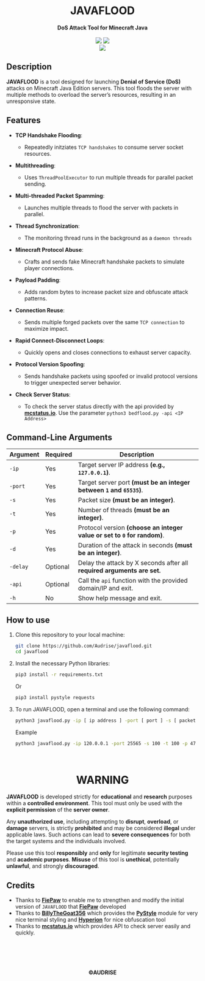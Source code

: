 <h1 align="center">
    <strong>JAVAFLOOD</strong>
</h1>

<div align=center>
    <strong>DoS Attack Tool for Minecraft Java</strong>
</div>
<br>

<div align=center>
    <img src="https://img.shields.io/badge/Python-FFDD00?style=for-the-badge&logo=python&logoColor=blue"/>
    <img src="https://img.shields.io/badge/Version-1.0-blue?style=for-the-badge"/>
    <br>
    <img src="https://img.shields.io/github/stars/Audrise/javaflood?style=social">
</div>

## Description
**JAVAFLOOD** is a tool designed for launching **Denial of Service (DoS)** attacks on Minecraft Java Edition servers. This tool floods the server with multiple methods to overload the server’s resources, resulting in an unresponsive state.

## Features
- **TCP Handshake Flooding**:
   - Repeatedly initziates `TCP handshakes` to consume server socket resources.

- **Multithreading**:
    - Uses `ThreadPoolExecutor` to run multiple threads for parallel packet sending.

- **Multi-threaded Packet Spamming**:
    - Launches multiple threads to flood the server with packets in parallel.

- **Thread Synchronization**:
    - The monitoring thread runs in the background as a `daemon threads`

- **Minecraft Protocol Abuse**:
    - Crafts and sends fake Minecraft handshake packets to simulate player connections.

- **Payload Padding**:
    - Adds random bytes to increase packet size and obfuscate attack patterns.

- **Connection Reuse**:
    - Sends multiple forged packets over the same `TCP connection` to maximize impact.

- **Rapid Connect-Disconnect Loops**:
    - Quickly opens and closes connections to exhaust server capacity.

- **Protocol Version Spoofing**:
    - Sends handshake packets using spoofed or invalid protocol versions to trigger unexpected server behavior.

- **Check Server Status**:
    - To check the server status directly with the api provided by **[mcstatus.io](https://mcstatus.io)**. Use the parameter `python3 bedflood.py -api <IP Address>`

## Command-Line Arguments

| Argument | Required | Description                                                              |
| -------- | -------- | ------------------------------------------------------------------------ |
| `-ip`    | Yes      | Target server IP address **(e.g., `127.0.0.1`)**.                        |
| `-port`  | Yes      | Target server port **(must be an integer between `1` and `65535`)**.     |
| `-s`     | Yes      | Packet size **(must be an integer)**.                                    |
| `-t`     | Yes      | Number of threads **(must be an integer)**.                              |
| `-p`     | Yes      | Protocol version **(choose an integer value or set to `0` for random)**. |
| `-d`     | Yes      | Duration of the attack in seconds **(must be an integer)**.              |
| `-delay` | Optional | Delay the attack by X seconds after all **required arguments are set.**  |
| `-api`   | Optional | Call the `api` function with the provided domain/IP and exit.            |
| `-h`     | No       | Show help message and exit.                                              |

## How to use

1. Clone this repository to your local machine:
    ```bash
    git clone https://github.com/Audrise/javaflood.git
    cd javaflood
    ```
2. Install the necessary Python libraries:
    ```bash
    pip3 install -r requirements.txt
    ```
   Or
    ```bash
    pip3 install pystyle requests
    ```

3. To run JAVAFLOOD, open a terminal and use the following command:
    ```bash
    python3 javaflood.py -ip [ ip address ] -port [ port ] -s [ packet size ] -t [ threads ] -p [ protocol ] -d [ duration ]
    ```

    Example
    ```bash
    python3 javaflood.py -ip 120.0.0.1 -port 25565 -s 100 -t 100 -p 47 -d 60
    ```
<br>

<h1 align="center">WARNING</h1>

**JAVAFLOOD** is developed strictly for **educational** and **research** purposes within a **controlled environment**. This tool must only be used with the **explicit permission** of the **server owner**.

Any **unauthorized use**, including attempting to **disrupt**, **overload**, or **damage** servers, is strictly **prohibited** and may be considered **illegal** under applicable laws. Such actions can lead to **severe consequences** for both the target systems and the individuals involved.

Please use this tool **responsibly** and **only** for legitimate **security testing** and **academic purposes**. **Misuse** of this tool is **unethical**, potentially **unlawful**, and strongly **discouraged**.


## Credits
- Thanks to **[FiePaw](https://github.com/FiePaw)** to enable me to strengthen and modify the initial version of `JAVAFLOOD` that **[FiePaw](https://github.com/FiePaw)** developed
- Thanks to **[BillyTheGoat356](https://github.com/billythegoat356)** which provides the **[PyStyle](https://github.com/billythegoat356/pystyle.git)** module for very nice terminal styling and **[Hyperion](https://github.com/billythegoat356/hyperion.git)** for nice obfuscation tool
- Thanks to **[mcstatus.io](https://mcstatus.io)** which provides API to check server easily and quickly.

<br>
<br>

<h1></h1>
<h4 align="center">©AUDRISE</h4>